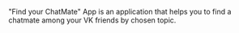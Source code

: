 "Find your ChatMate" App is an application that helps you to find a chatmate among your VK friends by chosen topic.
